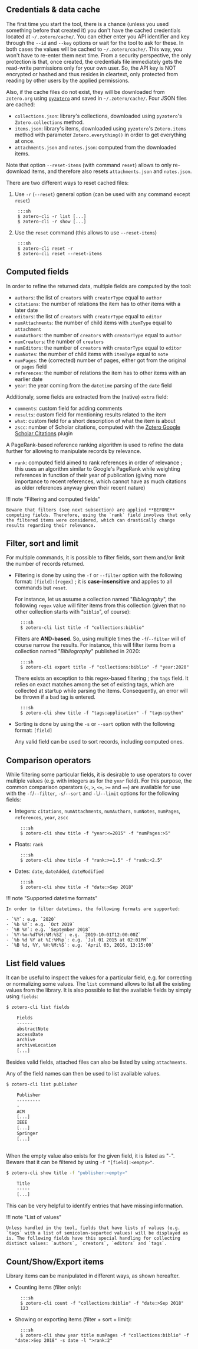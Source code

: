 ## Credentials & data cache

The first time you start the tool, there is a chance (unless you used something before that created it) you don't have the cached credentials located at `~/.zotero/cache/`. You can either enter you API identifier and key through the `--id` and `--key` options or wait for the tool to ask for these. In both cases the values will be cached to `~/.zotero/cache/`. This way, you won't have to re-enter them next time. From a security perspective, the only protection is that, once created, the credentials file immediately gets the read-write permissions only for your own user. So, the API key is NOT encrypted or hashed and thus resides in cleartext, only protected from reading by other users by the applied permissions.

Also, if the cache files do not exist, they will be downloaded from `zotero.org` using [`pyzotero`](https://github.com/urschrei/pyzotero) and saved in `~/.zotero/cache/`. Four JSON files are cached:

- `collections.json`: library's collections, downloaded using `pyzotero`'s `Zotero.collections` method. 
- `items.json`: library's items, downloaded using `pyzotero`'s `Zotero.items` method with parameter `Zotero.everything()` in order to get everything at once.
- `attachments.json` and `notes.json`: computed from the downloaded items.

Note that option `--reset-items` (with command `reset`) allows to only re-download items, and therefore also resets `attachments.json` and `notes.json`.

There are two different ways to reset cached files:

1. Use `-r` (`--reset`) general option (can be used with any command except `reset`)

        :::sh
        $ zotero-cli -r list [...]
        $ zotero-cli -r show [...]

2. Use the `reset` command (this allows to use `--reset-items`)

        :::sh
        $ zotero-cli reset -r
        $ zotero-cli reset --reset-items

## Computed fields

In order to refine the returned data, multiple fields are computed by the tool:

  - `authors`: the list of `creators` with `creatorType` equal to `author`
  - `citations`: the number of relations the item has to other items with a later date
  - `editors`: the list of `creators` with `creatorType` equal to `editor`
  - `numAttachments`: the number of child items with `itemType` equal to `attachment`
  - `numAuthors`: the number of `creators` with `creatorType` equal to `author`
  - `numCreators`: the number of `creators`
  - `numEditors`: the number of `creators` with `creatorType` equal to `editor`
  - `numNotes`: the number of child items with `itemType` equal to `note`
  - `numPages`: the (corrected) number of pages, either got from the original or `pages` field
  - `references`: the number of relations the item has to other items with an earlier date
  - `year`: the year coming from the `datetime` parsing of the `date` field

Additionaly, some fields are extracted from the (native) `extra` field:

  - `comments`: custom field for adding comments
  - `results`: custom field for mentioning results related to the item
  - `what`: custom field for a short description of what the item is about
  - `zscc`: number of Scholar citations, computed with the [Zotero Google Scholar Citations](https://github.com/beloglazov/zotero-scholar-citations) plugin

A PageRank-based reference ranking algorithm is used to refine the data further for allowing to manipulate records by relevance.

  - `rank`: computed field aimed to rank references in order of relevance ; this uses an algorithm similar to Google's PageRank while weighting references in function of their year of publication (giving more importance to recent references, which cannot have as much citations as older references anyway given their recent nature)

!!! note "Filtering and computed fields"
    
    Beware that filters (see next subsection) are applied **BEFORE** computing fields. Therefore, using the `rank` field involves that only the filtered items were considered, which can drastically change results regarding their relevance.

## Filter, sort and limit

For multiple commands, it is possible to filter fields, sort them and/or limit the number of records returned.

- Filtering is done by using the `-f` or `--filter` option with the following format: `[field]:[regex]` ; it is **case-insensitive** and applies to all commands but `reset`.

    For instance, let us assume a collection named "*Bibliography*", the following `regex` value will filter items from this collection (given that no other collection starts with "`biblio`", of course):
    
        :::sh
        $ zotero-cli list title -f "collections:biblio"
    
    Filters are **AND-based**. So, using multiple times the `-f`/`--filter` will of course narrow the results. For instance, this will filter items from a collection named "*Bibliography*" published in 2020:
    
        :::sh
        $ zotero-cli export title -f "collections:biblio" -f "year:2020"
    
    There exists an exception to this regex-based filtering ; the `tags` field. It relies on exact matches among the set of existing tags, which are collected at startup while parsing the items. Consequently, an error will be thrown if a bad tag is entered.
    
        :::sh
        $ zotero-cli show title -f "tags:application" -f "tags:python"

- Sorting is done by using the `-s` or `--sort` option with the following format: `[field]`

    Any valid field can be used to sort records, including computed ones.

## Comparison operators

While filtering some particular fields, it is desirable to use operators to cover multiple values (e.g. with integers as for the `year` field). For this purpose, the common comparison operators (`<`, `>`, `<=`, `>=` and `==`) are available for use with the `-f`/`--filter`, `-s`/`--sort` and `-l`/`--limit` options for the following fields:

- Integers: `citations`, `numAttachments`, `numAuthors`, `numNotes`, `numPages`, `references`, `year`, `zscc`

        :::sh
        $ zotero-cli show title -f "year:<=2015" -f "numPages:>5"

- Floats: `rank`

        :::sh
        $ zotero-cli show title -f "rank:>=1.5" -f "rank:<2.5"

- Dates: `date`, `dateAdded`, `dateModified`

        :::sh
        $ zotero-cli show title -f "date:>Sep 2018"

!!! note "Supported datetime formats"
    
    In order to filter datetimes, the following formats are supported: 
    
    - `%Y`: e.g. `2020`
    - `%b %Y`: e.g. `Oct 2019`
    - `%B %Y`: e.g. `September 2018`
    - `%Y-%m-%dT%H:%M:%SZ`: e.g. `2019-10-01T12:00:00Z`
    - `%b %d %Y at %I:%M%p`: e.g. `Jul 01 2015 at 02:01PM`
    - `%B %d, %Y, %H:%M:%S`: e.g. `April 03, 2016, 13:15:00`

## List field values

It can be useful to inspect the values for a particular field, e.g. for correcting or normalizing some values. The `list` command allows to list all the existing values from the library. It is also possible to list the available fields by simply using `fields`:

```sh
$ zotero-cli list fields

    Fields              
    ------              
    abstractNote        
    accessDate          
    archive             
    archiveLocation     
    [...]

```

Besides valid fields, attached files can also be listed by using `attachments`.

Any of the field names can then be used to list available values.

```sh
$ zotero-cli list publisher

    Publisher                 
    ---------                 
    -                         
    ACM          
    [...]
    IEEE
    [...]
    Springer
    [...]
             
```

When the empty value also exists for the given field, it is listed as "`-`". Beware that it can be filtered by using `-f "[field]:<empty>"`.

```sh
$ zotero-cli show title -f "publisher:<empty>"

    Title                                                                                                     
    -----
    [...]

```

This can be very helpful to identify entries that have missing information.

!!! note "List of values"
    
    Unless handled in the tool, fields that have lists of values (e.g. `tags` with a list of semicolon-separted values) will be displayed as is. The following fields have this special handling for collecting distinct values: `authors`, `creators`, `editors` and `tags`.

## Count/Show/Export items

Library items can be manipulated in different ways, as shown hereafter.

- Counting items (filter only):

        :::sh
        $ zotero-cli count -f "collections:biblio" -f "date:>Sep 2018"
        123

- Showing or exporting items (filter + sort + limit):

        :::sh
        $ zotero-cli show year title numPages -f "collections:biblio" -f "date:>Sep 2018" -s date -l ">rank:2"

